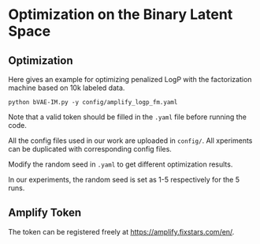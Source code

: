 # Optimization on the Binary  Latent Space

## Optimization

Here gives an example for optimizing penalized LogP with the factorization machine based on 10k labeled data.

```
python bVAE-IM.py -y config/amplify_logp_fm.yaml
```
Note that a valid token should be filled in the `.yaml` file before running the code.

All the config files used in our work are uploaded in `config/`. All xperiments can be duplicated with corresponding config files.

Modify the random seed in `.yaml` to get different optimization results.

In our experiments, the random seed is set as 1-5 respectively for the 5 runs.

## Amplify Token

The token can be registered freely at https://amplify.fixstars.com/en/.
